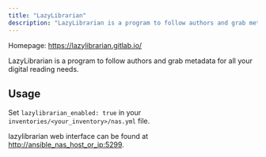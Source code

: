 ```yaml
---
title: "LazyLibrarian"
description: "LazyLibrarian is a program to follow authors and grab metadata for all your digital reading needs"
---
```


Homepage: <https://lazylibrarian.gitlab.io/>

LazyLibrarian is a program to follow authors and grab metadata for all your digital reading needs.

## Usage

Set `lazylibrarian_enabled: true` in your `inventories/<your_inventory>/nas.yml` file.

lazylibrarian web interface can be found at <http://ansible_nas_host_or_ip:5299>.
